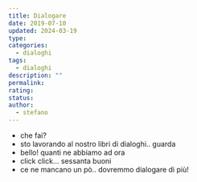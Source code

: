 ```yaml
---
title: Dialogare
date: 2019-07-10
updated: 2024-03-19
type: 
categories:
  - dialoghi
tags:
  - dialoghi
description: ""
permalink: 
rating: 
status: 
author:
  - stefano
---
```


- che fai?
- sto lavorando al nostro libri di dialoghi.. guarda
- bello! quanti ne abbiamo ad ora
- click click... sessanta buoni
- ce ne mancano un pò.. dovremmo dialogare di più!
